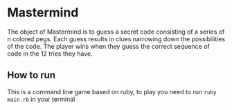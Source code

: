 # Mastermind

The object of Mastermind is to guess a secret code consisting of a series of n
colored pegs. Each guess results in clues narrowing down the possibilities of the code.
The player wins when they guess the correct sequence of code in the 12 tries they have.

## How to run

This is a command line game based on ruby, to play you need to run `ruby main.rb` in your terminal
